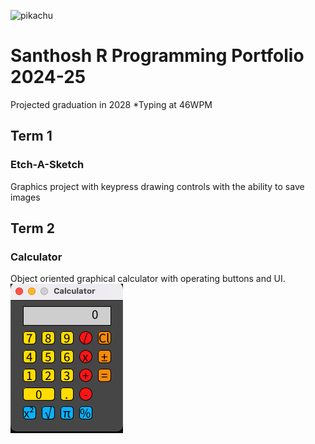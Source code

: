 ![pikachu](https://static.vecteezy.com/system/resources/previews/024/804/557/non_2x/pikachu-art-or-illustration-on-pickachu-free-vector.jpg)

# Santhosh R Programming Portfolio 2024-25
Projected graduation in 2028
*Typing at 46WPM
## Term 1
### Etch-A-Sketch
Graphics project with keypress drawing controls with the ability to save images
![]()
[]()

## Term 2
### Calculator
Object oriented graphical calculator with operating buttons and UI.
![Running Application](https://github.com/Santhosh8828/programmingportfolio/blob/main/images/calc.png?raw=true)
